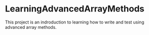 # LearningAdvancedArrayMethods

This project is an indroduction to learning how to write and test using advanced array methods.
